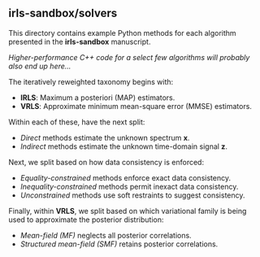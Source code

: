 
## irls-sandbox/solvers

This directory contains example Python methods for each algorithm
presented in the **irls-sandbox** manuscript.

_Higher-performance C++ code for a select few algorithms
will probably also end up here..._

The iteratively reweighted taxonomy begins with:

* **IRLS**: Maximum a posteriori (MAP) estimators.
* **VRLS**: Approximate minimum mean-square error (MMSE) estimators.

Within each of these, have the next split:

* _Direct_ methods estimate the unknown spectrum **x**.
* _Indirect_ methods estimate the unknown time-domain signal **z**.

Next, we split based on how data consistency is enforced:

* _Equality-constrained_ methods enforce exact data consistency.
* _Inequality-constrained_ methods permit inexact data consistency.
* _Unconstrained_ methods use soft restraints to suggest consistency.

Finally, within **VRLS**, we split based on which variational family
is being used to approximate the posterior distribution:

* _Mean-field (MF)_ neglects all posterior correlations.
* _Structured mean-field (SMF)_ retains posterior correlations.

